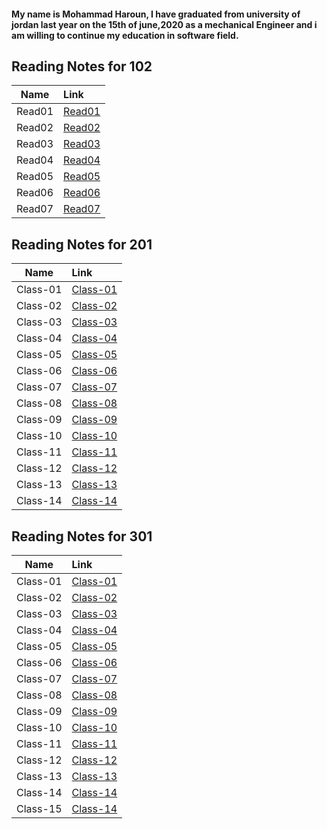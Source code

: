 #### My name is Mohammad Haroun, I have graduated from university of jordan last year on the 15th of june,2020 as a mechanical Engineer and i am willing to continue my education in software field.           




## Reading Notes for 102 ##

| Name | Link |  
|-----------------|:-------------|
|  Read01  | [Read01](https://mohammad-haroun-97.github.io/Reading-notes/Reading-102/Read01)        |    
|       Read02          |   [Read02](https://mohammad-haroun-97.github.io/Reading-notes/Reading-102/Read02)|
|  Read03  | [Read03](https://mohammad-haroun-97.github.io/Reading-notes/Reading-102/Read03)        |
|  Read04  | [Read04](https://mohammad-haroun-97.github.io/Reading-notes/Reading-102/Read04)        |
|  Read05  | [Read05](https://mohammad-haroun-97.github.io/Reading-notes/Reading-102/Read05)        |
|  Read06  | [Read06](https://mohammad-haroun-97.github.io/Reading-notes/Reading-102/Read06)        |
|  Read07  | [Read07](https://mohammad-haroun-97.github.io/Reading-notes/Reading-102/Read07)        |         
    




 ## Reading Notes for 201 ## 

| Name | Link | 
|-----------------|:-------------|
|  Class-01|   [Class-01](https://mohammad-haroun-97.github.io/Reading-notes/Reading-notes201/Class-01)|
|   Class-02   |     [Class-02](https://mohammad-haroun-97.github.io/Reading-notes/Reading-notes201/Class-02)      | 
|    Class-03  |     [Class-03](https://mohammad-haroun-97.github.io/Reading-notes/Reading-notes201/Class-03)   | 
|    Class-04 |      [Class-04](https://mohammad-haroun-97.github.io/Reading-notes/Reading-notes201/Class-04)        |
|       Class-05  |     [Class-05](https://mohammad-haroun-97.github.io/Reading-notes/Reading-notes201/Class-05)         | 
|     Class-06  |  [Class-06](https://mohammad-haroun-97.github.io/Reading-notes/Reading-notes201/Class-06)            |
|    Class-07 |[Class-07](https://mohammad-haroun-97.github.io/Reading-notes/Reading-notes201/Class-07)              |
|      Class-08   |   [Class-08](https://mohammad-haroun-97.github.io/Reading-notes/Reading-notes201/Class-08)           | 
|     Class-09|       [Class-09](https://mohammad-haroun-97.github.io/Reading-notes/Reading-notes201/Class-09)       |
|     Class-10    |    [Class-10](https://mohammad-haroun-97.github.io/Reading-notes/Reading-notes201/Class-10)          | 
|    Class-11  |     [Class-11](https://mohammad-haroun-97.github.io/Reading-notes/Reading-notes201/Class-11)         |
|      Class-12   |   [Class-12](https://mohammad-haroun-97.github.io/Reading-notes/Reading-notes201/Class-12)           | 
|    Class-13 |      [Class-13](https://mohammad-haroun-97.github.io/Reading-notes/Reading-notes201/Class-13)        |
|      Class-14   |      [Class-14](https://mohammad-haroun-97.github.io/Reading-notes/Reading-notes201/Class-14)        | 


## Reading Notes for 301 ## 

| Name | Link | 
|-----------------|:-------------|
|  Class-01|   [Class-01](https://mohammad-haroun-97.github.io/Reading-notes/Reading-Notes-301/class01.md)|
|   Class-02   |     [Class-02](https://mohammad-haroun-97.github.io/Reading-notes/Reading-Notes-301/class02.md)      | 
|    Class-03  |     [Class-03](https://mohammad-haroun-97.github.io/Reading-notes/Reading-Notes-301/class03.md)   | 
|    Class-04 |      [Class-04](https://mohammad-haroun-97.github.io/Reading-notes/Reading-Notes-301/class04.md)        |
|       Class-05  |     [Class-05](https://mohammad-haroun-97.github.io/Reading-notes/Reading-Notes-301/class05.md)         | 
|     Class-06  |  [Class-06](https://mohammad-haroun-97.github.io/Reading-notes/Reading-Notes-301/class06.md)            |
|    Class-07 |[Class-07](https://mohammad-haroun-97.github.io/Reading-notes/Reading-Notes-301/class07.md)              |
|      Class-08   |   [Class-08](https://mohammad-haroun-97.github.io/Reading-notes/Reading-Notes-301/class08.md)           | 
|     Class-09|       [Class-09](https://mohammad-haroun-97.github.io/Reading-notes/Reading-Notes-301/class09.md)       |
|     Class-10    |    [Class-10](https://mohammad-haroun-97.github.io/Reading-notes/Reading-Notes-301/class10.md)          | 
|    Class-11  |     [Class-11](https://mohammad-haroun-97.github.io/Reading-notes/Reading-Notes-301/class11.md)         |
|      Class-12   |   [Class-12](https://mohammad-haroun-97.github.io/Reading-notes/Reading-Notes-301/class12.md)           | 
|    Class-13 |      [Class-13](https://mohammad-haroun-97.github.io/Reading-notes/Reading-Notes-301/class13.md)        |
|      Class-14   |      [Class-14](https://mohammad-haroun-97.github.io/Reading-notes/Reading-Notes-301/class14.md)        | 
|      Class-15   |      [Class-14](https://mohammad-haroun-97.github.io/Reading-notes/Reading-Notes-301/class15.md)        | 


